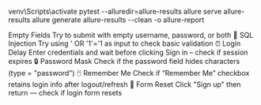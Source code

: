 venv\Scripts\activate
pytest --alluredir=allure-results
allure serve allure-results
allure generate allure-results --clean -o allure-report

Empty Fields	Try to submit with empty username, password, or both
🚫 SQL Injection	Try using ' OR '1'='1 as input to check basic validation
⏰ Login Delay	Enter credentials and wait before clicking Sign in – check if session expires
🔒 Password Mask	Check if the password field hides characters (type = "password")
🖱️ Remember Me	Check if “Remember Me” checkbox retains login info after logout/refresh
🧹 Form Reset	Click "Sign up" then return — check if login form resets 